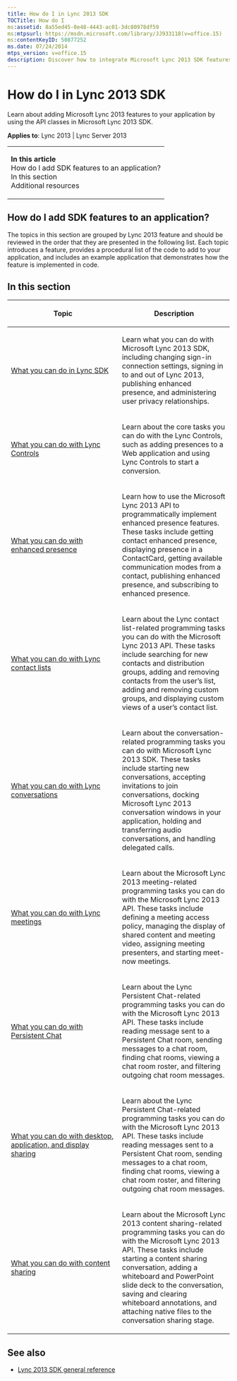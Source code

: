 ```yaml
---
title: How do I in Lync 2013 SDK
TOCTitle: How do I
ms:assetid: 8a55ed45-0e48-4443-ac01-3dc80978df59
ms:mtpsurl: https://msdn.microsoft.com/library/JJ933118(v=office.15)
ms:contentKeyID: 50877252
ms.date: 07/24/2014
mtps_version: v=office.15
description: Discover how to integrate Microsoft Lync 2013 SDK features into your application with our comprehensive guide. Maximize productivity today.
---
```


# How do I in Lync 2013 SDK

Learn about adding Microsoft Lync 2013 features to your application by using the API classes in Microsoft Lync 2013 SDK.



**Applies to**: Lync 2013 | Lync Server 2013

<table>
<colgroup>
<col style="width: 100%" />
</colgroup>
<tbody>
<tr class="odd">
<td><p><strong>In this article</strong><br />
How do I add SDK features to an application?<br />
In this section<br />
Additional resources</p></td>
</tr>
</tbody>
</table>

## How do I add SDK features to an application?

The topics in this section are grouped by Lync 2013 feature and should be reviewed in the order that they are presented in the following list. Each topic introduces a feature, provides a procedural list of the code to add to your application, and includes an example application that demonstrates how the feature is implemented in code.

## In this section

<table>
<colgroup>
<col style="width: 50%" />
<col style="width: 50%" />
</colgroup>
<thead>
<tr class="header">
<th><p>Topic</p></th>
<th><p>Description</p></th>
</tr>
</thead>
<tbody>
<tr class="odd">
<td><p><a href="what-you-can-do-in-lync-sdk.md">What you can do in Lync SDK</a></p></td>
<td><p>Learn what you can do with Microsoft Lync 2013 SDK, including changing sign-in connection settings, signing in to and out of Lync 2013, publishing enhanced presence, and administering user privacy relationships.</p></td>
</tr>
<tr class="even">
<td><p><a href="what-you-can-do-with-lync-controls.md">What you can do with Lync Controls</a></p></td>
<td><p>Learn about the core tasks you can do with the Lync Controls, such as adding presences to a Web application and using Lync Controls to start a conversion.</p></td>
</tr>
<tr class="odd">
<td><p><a href="what-you-can-do-with-enhanced-presence.md">What you can do with enhanced presence</a></p></td>
<td><p>Learn how to use the Microsoft Lync 2013 API to programmatically implement enhanced presence features. These tasks include getting contact enhanced presence, displaying presence in a ContactCard, getting available communication modes from a contact, publishing enhanced presence, and subscribing to enhanced presence.</p></td>
</tr>
<tr class="even">
<td><p><a href="what-you-can-do-with-lync-contact-lists.md">What you can do with Lync contact lists</a></p></td>
<td><p>Learn about the Lync contact list-related programming tasks you can do with the Microsoft Lync 2013 API. These tasks include searching for new contacts and distribution groups, adding and removing contacts from the user’s list, adding and removing custom groups, and displaying custom views of a user’s contact list.</p></td>
</tr>
<tr class="odd">
<td><p><a href="what-you-can-do-with-lync-conversations.md">What you can do with Lync conversations</a></p></td>
<td><p>Learn about the conversation-related programming tasks you can do with Microsoft Lync 2013 SDK. These tasks include starting new conversations, accepting invitations to join conversations, docking Microsoft Lync 2013 conversation windows in your application, holding and transferring audio conversations, and handling delegated calls.</p></td>
</tr>
<tr class="even">
<td><p><a href="what-you-can-do-with-lync-meetings.md">What you can do with Lync meetings</a></p></td>
<td><p>Learn about the Microsoft Lync 2013 meeting-related programming tasks you can do with the Microsoft Lync 2013 API. These tasks include defining a meeting access policy, managing the display of shared content and meeting video, assigning meeting presenters, and starting meet-now meetings.</p></td>
</tr>
<tr class="odd">
<td><p><a href="what-you-can-do-with-persistent-chat.md">What you can do with Persistent Chat</a></p></td>
<td><p>Learn about the Lync Persistent Chat-related programming tasks you can do with the Microsoft Lync 2013 API. These tasks include reading message sent to a Persistent Chat room, sending messages to a chat room, finding chat rooms, viewing a chat room roster, and filtering outgoing chat room messages.</p></td>
</tr>
<tr class="even">
<td><p><a href="what-you-can-do-with-desktop-application-and-display-sharing.md">What you can do with desktop, application, and display sharing</a></p></td>
<td><p>Learn about the Lync Persistent Chat-related programming tasks you can do with the Microsoft Lync 2013 API. These tasks include reading messages sent to a Persistent Chat room, sending messages to a chat room, finding chat rooms, viewing a chat room roster, and filtering outgoing chat room messages.</p></td>
</tr>
<tr class="odd">
<td><p><a href="what-you-can-do-with-content-sharing.md">What you can do with content sharing</a></p></td>
<td><p>Learn about the Microsoft Lync 2013 content sharing-related programming tasks you can do with the Microsoft Lync 2013 API. These tasks include starting a content sharing conversation, adding a whiteboard and PowerPoint slide deck to the conversation, saving and clearing whiteboard annotations, and attaching native files to the conversation sharing stage.</p></td>
</tr>
</tbody>
</table>

## See also

  - [Lync 2013 SDK general reference](lync-2013-sdk-general-reference.md)

